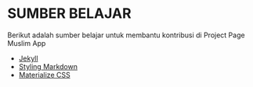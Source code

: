 # SUMBER BELAJAR

Berikut adalah sumber belajar untuk membantu kontribusi di Project Page Muslim App

* [Jekyll](http://jekyllrb.com/) 
* [Styling Markdown](https://digitaldrummerj.me/styling-jekyll-markdown/)
* [Materialize CSS](http://materializecss.com/)